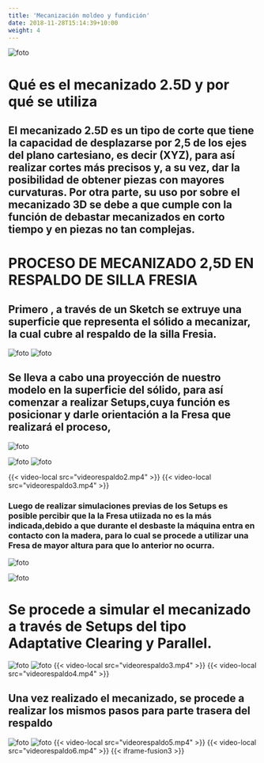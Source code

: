 ```yaml
---
title: 'Mecanización moldeo y fundición'
date: 2018-11-28T15:14:39+10:00
weight: 4
---
```


![foto](/fabricacion/img/25d.png)

# Qué es el mecanizado 2.5D y por qué se utiliza
## El mecanizado 2.5D es un tipo de corte que tiene la capacidad de desplazarse por  2,5 de los ejes del plano cartesiano, es decir (XYZ), para así realizar cortes más precisos y, a su vez, dar la posibilidad de obtener piezas con mayores curvaturas. Por otra parte, su uso por sobre el mecanizado 3D se debe a que cumple con la función de debastar mecanizados en corto tiempo y en piezas no tan complejas.

# PROCESO DE MECANIZADO 2,5D EN RESPALDO DE SILLA FRESIA
## Primero , a través de un Sketch se extruye una superficie que representa el sólido a mecanizar, la cual cubre al respaldo de la silla Fresia.

![foto](/fabricacion/img/fotorespaldo1.png)
![foto](/fabricacion/img/fotorespaldo2.png)
## Se lleva a cabo una proyección de nuestro modelo en la superficie del sólido, para así comenzar a realizar Setups,cuya función es posicionar y darle orientación a la Fresa que realizará el proceso,
![foto](/fabricacion/img/fotorespaldo3.png)

![foto](/fabricacion/img/fotorespaldo4.png)
![foto](/fabricacion/img/fotorespaldo5.png)
 
{{< video-local src="videorespaldo2.mp4" >}}
{{< video-local src="videorespaldo3.mp4" >}}

###  Luego de realizar simulaciones previas de los Setups  es posible percibir que la la  Fresa utiizada no es la más indicada,debido a que durante el desbaste la máquina entra en contacto con la madera, para lo cual se procede a utilizar una Fresa de mayor altura para que lo anterior no ocurra.
![foto](/fabricacion/img/Cambiodefresia.png)

![foto](/fabricacion/img/fotorespaldo6.png)
# Se procede a simular el mecanizado a través de Setups del tipo Adaptative Clearing y Parallel.

![foto](/fabricacion/img/fotorespaldo7.png)
![foto](/fabricacion/img/fotorespaldo8.png)
{{< video-local src="videorespaldo3.mp4" >}}
{{< video-local src="videorespaldo4.mp4" >}}

## Una vez realizado el mecanizado, se procede a realizar los mismos pasos para parte trasera del respaldo
![foto](/fabricacion/img/fotorespaldoatras1.png)
![foto](/fabricacion/img/fotorespaldoatras2.png)
{{< video-local src="videorespaldo5.mp4" >}}
{{< video-local src="videorespaldo6.mp4" >}}
{{< iframe-fusion3 >}}